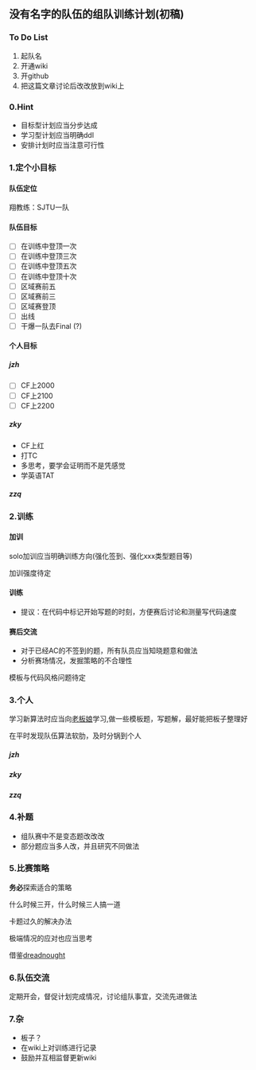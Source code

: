 ## 没有名字的队伍的组队训练计划(初稿)

### To Do List

1. 起队名
2. 开通wiki
3. 开github
4. 把这篇文章讨论后改改放到wiki上

### 0.Hint

- 目标型计划应当分步达成
- 学习型计划应当明确ddl
- 安排计划时应当注意可行性

### 1.定个小目标

#### 队伍定位

 翔教练：SJTU一队

#### 队伍目标

- [ ] 在训练中登顶一次
- [ ] 在训练中登顶三次
- [ ] 在训练中登顶五次
- [ ] 在训练中登顶十次
- [ ] 区域赛前五
- [ ] 区域赛前三
- [ ] 区域赛登顶
- [ ] 出线
- [ ] 干爆一队去Final (?)

#### 个人目标

##### jzh

- [ ] CF上2000
- [ ] CF上2100
- [ ] CF上2200

##### zky

- CF上红
- 打TC
- 多思考，要学会证明而不是凭感觉
- 学英语TAT

##### zzq



### 2.训练

#### 加训

solo加训应当明确训练方向(强化签到、强化xxx类型题目等)

加训强度待定

#### 训练

- 提议：在代码中标记开始写题的时刻，方便赛后讨论和测量写代码速度



#### 赛后交流

- 对于已经AC的不签到的题，所有队员应当知晓题意和做法
- 分析赛场情况，发掘策略的不合理性


模板与代码风格问题待定

### 3.个人

学习新算法时应当向[老板娘](http://lbn187.is-programmer.com/2015/6/14/suanfa.96344.html)学习,做一些模板题，写题解，最好能把板子整理好

在平时发现队伍算法软肋，及时分锅到个人

##### jzh

##### zky

##### zzq

### 4.补题

- 组队赛中不是变态题改改改
- 部分题应当多人改，并且研究不同做法

### 5.比赛策略

**务必**探索适合的策略

什么时候三开，什么时候三人搞一道

卡题过久的解决办法

极端情况的应对也应当思考

借鉴[dreadnought](https://wiki.icpc-camp.org/dreadnought/Front%20Page.html)

### 6.队伍交流

定期开会，督促计划完成情况，讨论组队事宜，交流先进做法

### 7.杂

- 板子？
- 在wiki上对训练进行记录
- 鼓励并互相监督更新wiki

